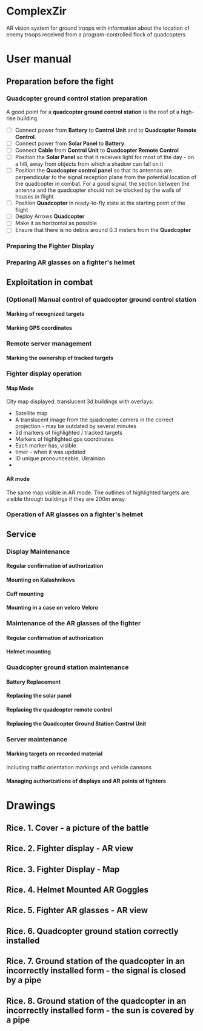 # ComplexZir
AR vision system for ground troops with information about the location of enemy troops received from a program-controlled flock of quadcopters


# User manual

## Preparation before the fight

### Quadcopter ground control station preparation

A good point for a **quadcopter ground control station** is the roof of a high-rise building.

- [ ] Connect power from **Battery** to **Control Unit** and to **Quadcopter Remote Control**.
- [ ] Connect power from **Solar Panel** to **Battery**.
- [ ] Connect **Cable** from **Control Unit** to **Quadcopter Remote Control**
- [ ] Position the **Solar Panel** so that it receives light for most of the day - on a hill, away from objects from which a shadow can fall on it
- [ ] Position the **Quadcopter control panel** so that its antennas are perpendicular to the signal reception plane from the potential location of the quadcopter in combat. For a good signal, the section between the antenna and the quadcopter should not be blocked by the walls of houses in flight
- [ ] Position **Quadcopter** in ready-to-fly state at the starting point of the flight
- [ ] Deploy Arrows **Quadcopter**
- [ ] Make it as horizontal as possible
- [ ] Ensure that there is no debris around 0.3 meters from the **Quadcopter**

### Preparing the Fighter Display

### Preparing AR glasses on a fighter's helmet

## Exploitation in combat

### (Optional) Manual control of quadcopter ground control station

#### Marking of recognized targets

#### Marking GPS coordinates


### Remote server management


#### Marking the ownership of tracked targets


### Fighter display operation

#### Map Mode

City map displayed: translucent 3d buildings with overlays:

- Satellite map
- A translucent image from the quadcopter camera in the correct projection - may be outdated by several minutes
- 3d markers of highlighted / tracked targets
- Markers of highlighted gps coordinates
- Each marker has, visible
- timer - when it was updated
- ID unique pronounceable, Ukrainian
-

#### AR mode
The same map visible in AR mode. The outlines of highlighted targets are visible through buildings if they are 200m away.

### Operation of AR glasses on a fighter's helmet

## Service

### Display Maintenance

#### Regular confirmation of authorization

#### Mounting on Kalashnikovs

#### Cuff mounting

#### Mounting in a case on velcro Velcro

### Maintenance of the AR glasses of the fighter

#### Regular confirmation of authorization

#### Helmet mounting

### Quadcopter ground station maintenance

#### Battery Replacement

#### Replacing the solar panel

#### Replacing the quadcopter remote control

#### Replacing the Quadcopter Ground Station Control Unit


### Server maintenance

#### Marking targets on recorded material

Including traffic orientation markings and vehicle cannons

#### Managing authorizations of displays and AR points of fighters



# Drawings


## Rice. 1. Cover - a picture of the battle

## Rice. 2. Fighter display - AR view

## Rice. 3. Fighter Display - Map

## Rice. 4. Helmet Mounted AR Goggles

## Rice. 5. Fighter AR glasses - AR view

## Rice. 6. Quadcopter ground station correctly installed

## Rice. 7. Ground station of the quadcopter in an incorrectly installed form - the signal is closed by a pipe

## Rice. 8. Ground station of the quadcopter in an incorrectly installed form - the sun is covered by a pipe
